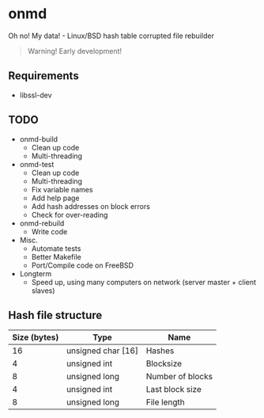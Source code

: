# onmd
Oh no! My data! - Linux/BSD hash table corrupted file rebuilder

> Warning! Early development!

## Requirements
 - libssl-dev

## TODO
 - onmd-build
   - Clean up code
   - Multi-threading
 - onmd-test
   - Clean up code
   - Multi-threading
   - Fix variable names
   - Add help page
   - Add hash addresses on block errors
   - Check for over-reading
 - onmd-rebuild
   - Write code
 - Misc.
   - Automate tests
   - Better Makefile
   - Port/Compile code on FreeBSD
 - Longterm
   - Speed up, using many computers on network (server master + client slaves)

## Hash file structure
| Size (bytes) | Type               | Name             |
|--------------|--------------------|------------------|
| 16           | unsigned char [16] | Hashes           |
| 4            | unsigned int       | Blocksize        |
| 8            | unsigned long      | Number of blocks |
| 4            | unsigned int       | Last block size  |
| 8            | unsigned long      | File length      |
